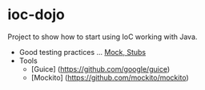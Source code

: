 ioc-dojo
========

Project to show how to start using IoC working with Java.
* Good testing practices ... [Mock, Stubs](http://martinfowler.com/articles/mocksArentStubs.html)
* Tools
  * [Guice] (https://github.com/google/guice)
  * [Mockito] (https://github.com/mockito/mockito)
